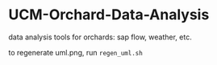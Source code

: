 # UCM-Orchard-Data-Analysis
data analysis tools for orchards: sap flow, weather, etc.


to regenerate uml.png, run `regen_uml.sh`
